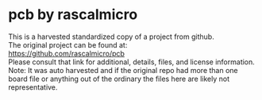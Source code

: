 
# pcb by rascalmicro  
This is a harvested standardized copy of a project from github.  
The original project can be found at:  
https://github.com/rascalmicro/pcb  
Please consult that link for additional, details, files, and license information.  
Note: It was auto harvested and if the original repo had more than one board file or anything out of the ordinary the files here are likely not representative.  
    